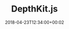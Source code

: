 ---
path: "/depthkit-js"
date: "2018-04-23T12:34:00+00:02"
title: "DepthKit.js"
tags: ["Augmented Reality", "Virtual Reality", "Tools"]
thumbnail: "https://i.imgur.com/TPAgkmL.gif"
cover: "depthkitjs_cover.png"
embed: ''
about: "DepthKit.js is a plugin for visualising DepthKit volumteric captures using Three.js in WebGL. The plugin requires Three.js and a DepthKit combined-per-pixel video export from Visualise."
links: [['Github', 'https://github.com/juniorxsound/DepthKit.js'], ['Documentation', 'https://juniorxsound.github.io/DepthKit.js/'], ['npm package', 'https://www.npmjs.com/package/depthkit']]
components: [['code', 'Javascript, GLSL'], ['software', 'DepthKit'], ['3d', 'Three.js']]
credits: ''
press: []
excerpt: "A WebVR plugin for rendering volumetric video."
---